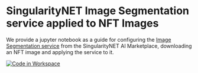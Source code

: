 # SingularityNET Image Segmentation service applied to NFT Images
We provide a jupyter notebook as a guide for configuring the [Image Segmentation service](https://beta.singularitynet.io/servicedetails/org/snet/service/semantic-segmentation) from the SingularityNET AI Marketplace, downloading an NFT image and applying the service to it.

[![Code in Workspace](https://demeter.run/code/badge.svg)](https://demeter.run/code?repository=https://github.com/txpipe/NFT-image-segmentation-JNB.git&template=python&size=small)
